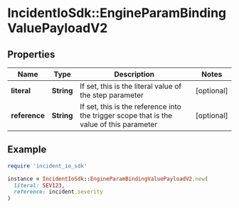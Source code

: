 # IncidentIoSdk::EngineParamBindingValuePayloadV2

## Properties

| Name | Type | Description | Notes |
| ---- | ---- | ----------- | ----- |
| **literal** | **String** | If set, this is the literal value of the step parameter | [optional] |
| **reference** | **String** | If set, this is the reference into the trigger scope that is the value of this parameter | [optional] |

## Example

```ruby
require 'incident_io_sdk'

instance = IncidentIoSdk::EngineParamBindingValuePayloadV2.new(
  literal: SEV123,
  reference: incident.severity
)
```

